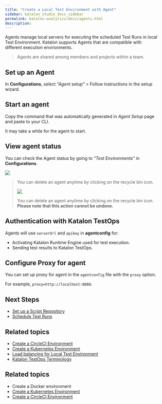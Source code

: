 ```yaml
---
title: "Create a Local Test Environment with Agent" 
sidebar: katalon_studio_docs_sidebar
permalink: katalon-analytics/docs/agents.html 
description: 
---
```

Agents manage local servers for executing the scheduled Test Runs in local Test Environment. Katalon supports Agents that are compatible with different execution environments.

> Agents are shared among members and projects within a team.

## Set up an Agent

In **Configurations**, select *"Agent setup"* > Follow instructions in the setup wizard.

## Start an agent

Copy the command that was automatically generated in *Agent Setup* page and paste to your CLI.

It may take a while for the agent to start.

## View agent status

You can check the Agent status by going to *"Test Environments"* in **Configurations**.

![](https://github.com/katalon-studio/docs-images/raw/master/katalon-analytics/docs/testops-terminology/test-environment.png)

> You can delete an agent anytime by clicking on the recycle bin icon.
>
> ![](https://github.com/katalon-studio/docs-images/raw/master/katalon-analytics/docs/agents/test-environment.png)
>
> You can delete an agent anytime by clicking on the recycle bin icon. **Please note that this action cannot be undone.**

## Authentication with Katalon TestOps

Agents will use `serverUrl` and `apikey` in **agentconfig** for:
* Activating Katalon Runtime Engine used for test execution.
* Sending test results to Katalon TestOps.

## Configure Proxy for agent

You can set up proxy for agent in the `agentconfig` file with the `proxy` option.

For example, `proxy=http://localhost:8080`.

## Next Steps

- [Set up a Script Repository](/katalon-analytics/docs/code-repo)
- [Schedule Test Runs](/katalon-analytics/docs/kt-scheduler)

## Related topics

- [Create a CircleCI Environment](https://docs.katalon.com/katalon-analytics/docs/circleci.html)
- [Create a Kubernetes Environment](https://docs.katalon.com/katalon-analytics/docs/aws-eks.html)
- [Load balancing for Local Test Environment](https://docs.katalon.com/katalon-analytics/docs/load-balancing-agents.html)
- [Katalon TestOps Terminology](/katalon-analytics/docs/testops-terminology.html)


## Related topics

- Create a Docker environment
- [Create a Kubernetes Environment](https://docs.katalon.com/katalon-analytics/docs/aws-eks.html)
- [Create a CircleCI Environment](https://docs.katalon.com/katalon-analytics/docs/circleci.html)
